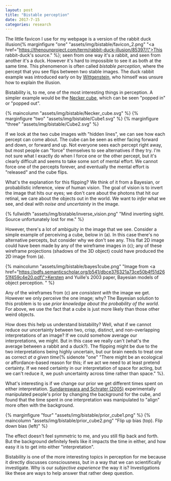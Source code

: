 ```yaml
---
layout: post
title: "Bistable perception"
date: 2017-7-15
categories: research
---
```


The little favicon I use for my webpage is a version of the rabbit duck illusion{% marginfigure "one" "assets/img/bistable/favicon_2.png" "<a href=\"https://thenounproject.com/term/rabbit-duck-illusion/85397/\">This rabbit-duck's source.</a>" %}; seen from one way it's a rabbit, and seen from another it's a duck. However it's hard to impossible to see it as both at the same time. This phenomenon is often called *bistable perception*, where the percept that you see flips between two stable images. The duck rabbit example was introduced early on by [Wittgenstein](http://www.dead-philosophers.com/?p=422), who himself was unsure how to explain the illusion.

Bistability is, to me, one of the most interesting things in perception. A simpler example would be the [Necker cube](https://en.wikipedia.org/wiki/Necker_cube), which can be seen "popped in" or "popped out".

{% maincolumn "assets/img/bistable/Necker_cube.svg" %}
{% marginfigure "two" "assets/img/bistable/Cube1.svg" %}
{% marginfigure "three" "assets/img/bistable/Cube2.svg" %}

If we look at the two cube images with "hidden lines", we can see how each percept can come about. The cube can be seen as either facing forward and down, or forward and up. Not everyone sees each percept right away, but most people can "force" themselves to see alternatives if they try. I'm not sure what I exactly do when I force one or the other percept, but it's clearly difficult and seems to take some sort of mental effort. We cannot force one of the percepts forever, and eventually the mental effort is "released" and the cube flips.

What's the explanation for this flipping? We think of it from a Bayesian, or probabilistic inference, view of human vision. The goal of vision is to invert the image that hits our eyes; we don't care about the photons that hit our retinal, we care about the objects out in the world. We want to *infer* what we see, and deal with *noise and uncertainty* in the image.

{% fullwidth "assets/img/bistable/inverse_vision.png" "Mind inverting sight. Source unfortunately lost for me." %}

However, there's a lot of ambiguity in the image that we see. Consider a simple example of perceiving a cube, below in (a). In this case there's no alternative percepts, but consider why we don't see any. This flat 2D image could have been made by any of the wireframe images in (c); any of these wireframe projections (shadows of the 3D object) could have produced the 2D image from (a).

{% maincolumn "assets/img/bistable/bayes1cube.png" "Image from <a href=\"https://pdfs.semanticscholar.org/b541/dbce376321a73ce50b4f51d2651f459c4e20.pdf\">Kersten and Yuille's 2003 paper</a>, Bayesian models of object perception. " %}

Any of the wireframes from (c) are *consistent with* the image we get. However we only perceive the one image; why? The Bayesian solution to this problem is to use *prior knowledge about the probability of the world*. For above, we use the fact that a cube is just more likely than those other weird objects.

How does this help us understand bistability? Well, what if we cannot reduce our uncertainty between two, crisp, distinct, and non-overlapping interpretations of an image? If we could somehow average our interpretations, we might. But in this case we really can't (what's the average between a rabbit and a duck?). The flipping might be due to the two interpretations being highly uncertain, but our brain needs to treat one as correct *at a given time*{% sidenote "one" "There might be an ecological or affordance-based reason for this; if we act we need to at least pretend certainty. If we need certainty in our interpretation of space for acting, but we can't reduce it, we push uncertainty across time rather than space." %}.

What's interesting is if we change our prior we get different times spent on either interpretation. [Sundareswara and Schrater (2005)](http://vision.psych.umn.edu/users/schrater/Papers/JOV17submitted.pdf) experimentally manipulated people's prior by changing the background for the cube, and found that the time spent in one interpretation was manipulated to "align" more often with the background.

{% marginfigure "four" "assets/img/bistable/prior_cube1.png" %}
{% maincolumn "assets/img/bistable/prior_cube2.png" "Flip up bias (top). Flip down bias (left)" %}

The effect doesn't feel symmetric to me, and you still flip back and forth. But the background definitely feels like it impacts the time in either, and how easy it is to get into either "interpretation".

Bistability is one of the more interesting topics in perception for me because it directly discusses consciousness, but in a way that we can scientifically investigate. Why is our *subjective experience* the way it is? Investigations like these are ways to help answer that rather deep question.
